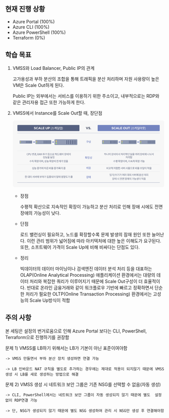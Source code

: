 
## 현재 진행 상황
- Azure Portal (100%)
- Azure CLI (100%)
- Azure PowerShell (100%)
- Terraform (0%)

   
## 학습 목표
1. VMSS와 Load Balancer, Public IP의 관계

    고가용성과 부하 분산의 조합을 통해 트래픽을 분산 처리하며 자원 사용량이 높은 VM은 Scale Out하게 된다.

    Public IP는 외부에서는 서비스를 이용하기 위한 주소이고, 내부적으로는 RDP와 같은 관리자용 접근 또한 가능하게 한다.

2. VMSS에서 Instance를 Scale Out할 때, 장단점

    ![image](/NO.2/image/NO.2_스케일_업_아웃_비교.png)

    - 장점

        수평적 확산으로 지속적인 확장이 가능하고 분산 처리로 인해 장애 시에도 전면 장애의 가능성이 낮다.

    - 단점

        로드 밸런싱이 필요하고, 노드를 확장할수록 문제 발생의 잠재 원인 또한 늘어난다. 이런 관리 범위가 넓어짐에 따라 아키텍처에 대한 높은 이해도가 요구된다. 또한, 소프트웨어 가격이 Scale Up에 비해 비싸다는 단점도 있다.

    - 정리

        빅데이터의 데이터 마이닝이나 검색엔진 데이터 분석 처리 등을 대표하는 
        OLAP(Online Analytical Processing) 애플리케이션 환경에서는 대량의 데이터 처리와 복잡한 쿼리가 이루어지기 때문에 Scale Out구성이 더 효율적이다.
        반대로 온라인 금융거래와 같이 워크플로우 기반에 빠르고 정확하면서 단순한 처리가   필요한 OLTP(Online Transaction Processing) 환경에서는 고성능의 Scale Up방식이 적합

## 주의 사항
   
본 세팅은 설정의 번거로움으로 인해 Azure Portal 보다는 CLI, PowerShell, Terraform으로 진행하기를 권장함

문제 1) VMSS를 LB하기 위해서는 LB가 기본이 아닌 표준이여야함

    -> VMSS 만들면서 부하 분산 장치 생성하면 연결 가능

    -> LB 인바운드 NAT 규칙을 별도로 추가하는 경우에는 제대로 적용이 되지않기 때문에 VMSS 생성 시 LB를 새로 생성하는 방법으로 해결

문제 2) VMSS 생성 시 네트워크 보안 그룹은 기존 NSG를 선택할 수 없음(자동 생성)

    -> CLI, PowerShell에서는 네트워크 보안 그룹이 자동 생성되지 않기 때문에 별도  설정없이 RDP연결 가능

    -> 단, NSG가 생성되지 않기 때문에 별도 NSG 생성하여 관리 시 NSG만 생성 후 연결해야함
